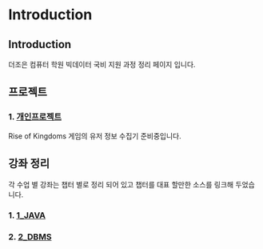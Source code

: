 # Introduction

## Introduction

더조은 컴퓨터 학원 빅데이터 국비 지원 과정 정리 페이지 입니다.

## 프로젝트

### 1. [개인프로젝트](project_group/individual/)

Rise of Kingdoms 게임의 유저 정보 수집기 준비중입니다.

## 강좌 정리

각 수업 별 강좌는 챕터 별로 정리 되어 있고 챕터를 대표 할만한 소스를 링크해 두었습니다.

### 1. [1\_JAVA](lecture_summary_group/1_java/)

### 2. [2\_DBMS](lecture_summary_group/2_dbms/)

